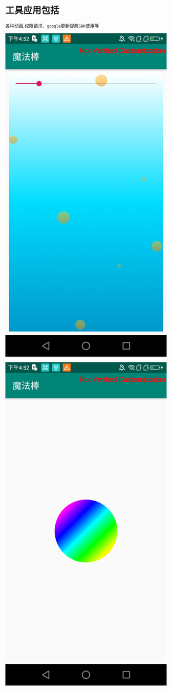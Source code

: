 # 工具应用包括

各种动画,权限请求，`google`更新提醒`SDK`使用等

![](https://github.com/jiayugang/MagicWand/blob/master/Screenshot_2019-11-15-16-52-46.png)

![](https://github.com/jiayugang/MagicWand/blob/master/Screenshot_2019-11-15-16-52-52.png)

